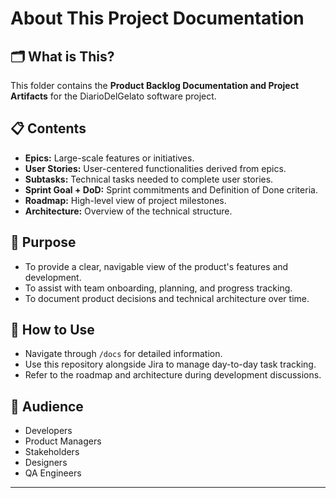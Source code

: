 
# About This Project Documentation

## 🗂️ What is This?
This folder contains the **Product Backlog Documentation and Project Artifacts** for the DiarioDelGelato software project.

## 📋 Contents
- **Epics:** Large-scale features or initiatives.
- **User Stories:** User-centered functionalities derived from epics.
- **Subtasks:** Technical tasks needed to complete user stories.
- **Sprint Goal + DoD:** Sprint commitments and Definition of Done criteria.
- **Roadmap:** High-level view of project milestones.
- **Architecture:** Overview of the technical structure.

## 🎯 Purpose
- To provide a clear, navigable view of the product's features and development.
- To assist with team onboarding, planning, and progress tracking.
- To document product decisions and technical architecture over time.

## 🔗 How to Use
- Navigate through `/docs` for detailed information.
- Use this repository alongside Jira to manage day-to-day task tracking.
- Refer to the roadmap and architecture during development discussions.

## 🏢 Audience
- Developers
- Product Managers
- Stakeholders
- Designers
- QA Engineers

---
